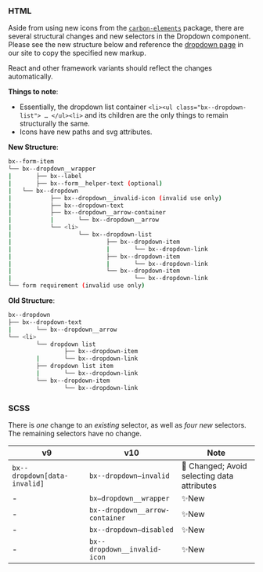 ### HTML

Aside from using new icons from the [`carbon-elements`](https://github.com/IBM/carbon-elements) package, there are several structural changes and new selectors in the Dropdown component. Please see the new structure below and reference the [dropdown page](https://next.carbondesignsystem.com/components/dropdown/code) in our site to copy the specified new markup.

React and other framework variants should reflect the changes automatically.

**Things to note**:

- Essentially, the dropdown list container `<li><ul class="bx--dropdown-list"> … </ul><li>` and its children are the only things to remain structurally the same.
- Icons have new paths and svg attributes.

**New Structure**:

```bash
bx--form-item
└── bx--dropdown__wrapper
|		├── bx--label
|		├── bx--form__helper-text (optional)
|   └── bx--dropdown
|  			├── bx--dropdown__invalid-icon (invalid use only)
|   		├── bx--dropdown-text
|    		├── bx--dropdown__arrow-container
|    		|		└── bx--dropdown__arrow
|    		└── <li>
|    				└── bx--dropdown-list
|    						├── bx--dropdown-item
|    						|		└── bx--dropdown-link
|    						├── bx--dropdown-item
|    						|		└── bx--dropdown-link
|    						└── bx--dropdown-item
|    								└── bx--dropdown-link
└── form requirement (invalid use only)
```

**Old Structure**:

```bash
bx--dropdown
├── bx--dropdown-text
|		└── bx--dropdown__arrow
└── <li>
		└── dropdown list
				├── bx--dropdown-item
        |		└── bx--dropdown-link
        ├── dropdown list item
       	|		└── bx--dropdown-link
        └── bx--dropdown-item
        		└── bx--dropdown-link
```

### SCSS

There is _one_ change to an _existing_ selector, as well as _four new_ selectors. The remaining selectors have no change.

| v9                           | v10                             | Note                                            |
| ---------------------------- | ------------------------------- | ----------------------------------------------- |
| `bx--dropdown[data-invalid]` | `bx--dropdown—invalid`          | :eyes: Changed; Avoid selecting data attributes |
| -                            | `bx—dropdown__wrapper`          | ✨New                                           |
| -                            | `bx--dropdown__arrow-container` | ✨New                                           |
| -                            | `bx--dropdown—disabled`         | ✨New                                           |
| -                            | `bx--dropdown__invalid-icon`    | ✨New                                           |
